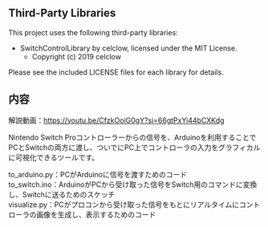 ## Third-Party Libraries

This project uses the following third-party libraries:

- SwitchControlLibrary by celclow, licensed under the MIT License.
  - Copyright (c) 2019 celclow

Please see the included LICENSE files for each library for details.  


## 内容
解説動画：https://youtu.be/CfzkOoiG0gY?si=66gtPxYi44bCXKdg  

Nintendo Switch Proコントローラーからの信号を、Arduinoを利用することでPCとSwitchの両方に渡し、ついでにPC上でコントローラの入力をグラフィカルに可視化できるツールです。 
  
to_arduino.py：PCがArduinoに信号を渡すためのコード  
to_switch.ino：ArduinoがPCから受け取った信号をSwitch用のコマンドに変換し、Switchに送るためのスケッチ  
visualize.py：PCがプロコンから受け取った信号をもとにリアルタイムにコントローラの画像を生成し、表示するためのコード  
